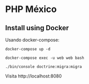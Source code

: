 # PHP México

## Install using Docker

Usando docker-compose:

`docker-compose up -d`

`docker-compose exec -u web web bash`

`./bin/console doctrine:migra:migra`

Visita http://localhost:8080
